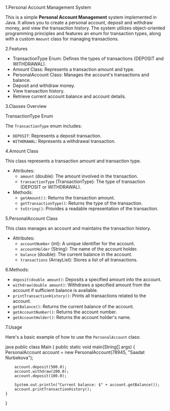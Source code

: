 1.Personal Account Management System

This is a simple **Personal Account Management** system implemented in Java. It allows you to create a personal account, deposit and withdraw money, and view the transaction history. The system utilizes object-oriented programming principles and features an enum for transaction types, along with a custom `Amount` class for managing transactions.

2.Features

- TransactionType Enum: Defines the types of transactions (DEPOSIT and WITHDRAWAL).
- Amount Class: Represents a transaction amount and type.
- PersonalAccount Class: Manages the account's transactions and balance.
- Deposit and withdraw money.
- View transaction history.
- Retrieve current account balance and account details.
  
3.Classes Overview

TransactionType Enum

The `TransactionType` enum includes:
- `DEPOSIT`: Represents a deposit transaction.
- `WITHDRAWAL`: Represents a withdrawal transaction.

4.Amount Class

This class represents a transaction amount and transaction type.
- Attributes:
  - `amount` (double): The amount involved in the transaction.
  - `transactionType` (TransactionType): The type of transaction (DEPOSIT or WITHDRAWAL).
- Methods:
  - `getAmount()`: Returns the transaction amount.
  - `getTransactionType()`: Returns the type of the transaction.
  - `toString()`: Provides a readable representation of the transaction.

5.PersonalAccount Class

This class manages an account and maintains the transaction history.
- Attributes:
  - `accountNumber` (int): A unique identifier for the account.
  - `accountHolder` (String): The name of the account holder.
  - `balance` (double): The current balance in the account.
  - `transactions` (ArrayList<Amount>): Stores a list of all transactions.
  
6.Methods:
  - `deposit(double amount)`: Deposits a specified amount into the account.
  - `withdraw(double amount)`: Withdraws a specified amount from the account if sufficient balance is available.
  - `printTransactionHistory()`: Prints all transactions related to the account.
  - `getBalance()`: Returns the current balance of the account.
  - `getAccountNumber()`: Returns the account number.
  - `getAccountHolder()`: Returns the account holder's name.

7.Usage

Here's a basic example of how to use the `PersonalAccount` class:

java
public class Main {
    public static void main(String[] args) {
        PersonalAccount account = new PersonalAccount(78945, "Saadat Nurbekova");

        account.deposit(500.0);
        account.withdraw(200.0);
        account.deposit(100.0);

        System.out.println("Current balance: $" + account.getBalance());
        account.printTransactionHistory();
    }
}
